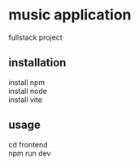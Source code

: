 # music application

fullstack project

## installation 
<p> install npm<br> install node <br> install vite </p>

## usage

<p> cd frontend <br> npm run dev</p>


